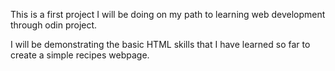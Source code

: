This is a first project I will be doing on my path to learning web development through odin project.

I will be demonstrating the basic HTML skills that I have learned so far to create a simple recipes webpage.
